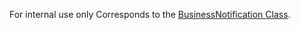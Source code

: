 For internal use only
Corresponds to the [BusinessNotification Class](https://msdn.microsoft.com/library/microsoft.crm.sdk.messages.businessnotification.aspx).

